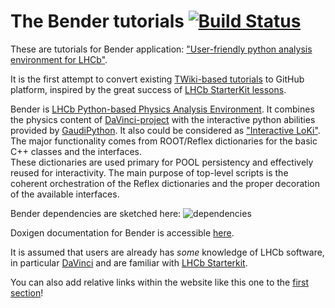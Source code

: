 # The Bender tutorials [![Build Status](https://travis-ci.org/lhcb/bender-tutorials.svg?branch=master)](https://travis-ci.org/lhcb/bender-tutorials)

These are tutorials for Bender application: 
["User-friendly python analysis environment for LHCb"](http://lhcbdoc.web.cern.ch/lhcbdoc/bender).

It is the first attempt to convert existing [TWiki-based tutorials](https://twiki.cern.ch/twiki/bin/view/LHCb/BenderTutorial)
to GitHub platform, inspired  by the great success of [LHCb StarterKit lessons](https://lhcb.github.io/starterkit-lessons).


Bender is [LHCb Python-based Physics Analysis Environment](http://lhcbdoc.web.cern.ch/lhcbdoc/bender).
It combines the physics content of [DaVinci-project](http://cern.ch/LHCb-release-area/DOC/davinci)
with the interactive python abilities provided by [GaudiPython](http://cern.ch/twiki/bin/view/LHCb/GaudiPython).
It also could be considered as ["Interactive LoKi"](http://cern.ch/lhcb-comp/Analysis/Loki).
The major functionality comes from ROOT/Reflex dictionaries for the basic C++ classes  and the interfaces.  
These dictionaries are used primary for POOL persistency and 
effectively reused for interactivity.  The main purpose of top-level scripts is the coherent 
orchestration of the Reflex dictionaries and the proper decoration of the available interfaces. 


Bender dependencies are   sketched here:
![dependencies](http://lhcb-doxygen.web.cern.ch/lhcb-doxygen/bender/latest/dependencies.svg) 

Doxigen documentation for Bender is accessible [here](http://lhcb-doxygen.web.cern.ch/lhcb-doxygen/bender/latest/index.html).

It is assumed that users are already has _some_ knowledge of LHCb software, in particular 
[DaVinci](http://cern.ch/LHCb-release-area/DOC/davinci) and  are familiar with [LHCb Starterkit][starterkit].

You can also add relative links within the website like this one to the [first section](getting-started)!

[starterkit]: https://lhcb.github.io/starterkit
[first-analysis-steps]: https://lhcb.github.io/starterkit-lessons/first-analysis-steps/


